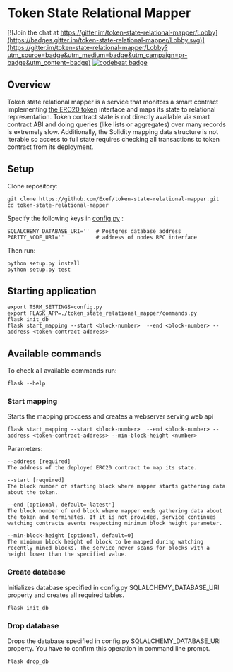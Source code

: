 # Token State Relational Mapper

[![Join the chat at https://gitter.im/token-state-relational-mapper/Lobby](https://badges.gitter.im/token-state-relational-mapper/Lobby.svg)](https://gitter.im/token-state-relational-mapper/Lobby?utm_source=badge&utm_medium=badge&utm_campaign=pr-badge&utm_content=badge)
[![codebeat badge](https://codebeat.co/badges/c81778b3-120d-42d3-aec3-0b93e903e5ce)](https://codebeat.co/projects/github-com-exef-token-state-relational-mapper-master)

## Overview
Token state relational mapper is a service that monitors a smart contract implementing [the ERC20 token](https://theethereum.wiki/w/index.php/ERC20_Token_Standard)  interface and maps its state to relational representation.
Token contract state is not directly available via smart contract ABI and doing queries (like lists or aggregates) over many records is extremely slow. Additionally, the Solidity mapping data structure is not iterable so access to full state requires checking all transactions to token contract from its deployment.

## Setup
Clone repository:

    git clone https://github.com/Exef/token-state-relational-mapper.git
    cd token-state-relational-mapper


Specify the following keys in [config.py](https://github.com/Exef/token-state-relational-mapper/blob/master/token_state_relational_mapper/config.py) :

    SQLALCHEMY_DATABASE_URI=''  # Postgres database address
    PARITY_NODE_URI=''          # address of nodes RPC interface

Then run:

    python setup.py install
    python setup.py test



## Starting application

    export TSRM_SETTINGS=config.py
    export FLASK_APP=./token_state_relational_mapper/commands.py
    flask init_db
    flask start_mapping --start <block-number>  --end <block-number> --address <token-contract-address>

## Available commands
To check all available commands run:

    flask --help

### Start mapping
Starts the mapping proccess and creates a webserver serving web api 

    flask start_mapping --start <block-number>  --end <block-number> --address <token-contract-address> --min-block-height <number>

Parameters:

    --address [required]   
    The address of the deployed ERC20 contract to map its state.

    --start [required]
    The block number of starting block where mapper starts gathering data about the token.

    --end [optional, default='latest']
    The block number of end block where mapper ends gathering data about the token and terminates. If it is not provided, service continues watching contracts events respecting minimum block height parameter.
    
    --min-block-height [optional, default=0]
    The minimum block height of block to be mapped during watching recently mined blocks. The service never scans for blocks with a height lower than the specified value.



### Create database
Initializes database specified in config.py SQLALCHEMY_DATABASE_URI property and creates all required tables.

    flask init_db

### Drop database
Drops the database specified in config.py SQLALCHEMY_DATABASE_URI property. You have to confirm this operation in command line prompt.

    flask drop_db

